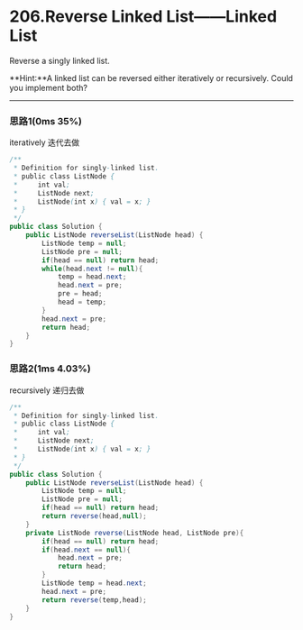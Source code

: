 # 206.Reverse Linked List——Linked List

Reverse a singly linked list.

**Hint:**A linked list can be reversed either iteratively or recursively. Could you implement both?

---

### 思路1(0ms 35%)

iteratively 迭代去做

```java
/**
 * Definition for singly-linked list.
 * public class ListNode {
 *     int val;
 *     ListNode next;
 *     ListNode(int x) { val = x; }
 * }
 */
public class Solution {
    public ListNode reverseList(ListNode head) {
        ListNode temp = null;
        ListNode pre = null;
        if(head == null) return head;
        while(head.next != null){
            temp = head.next;
            head.next = pre;
            pre = head;
            head = temp;
        }
        head.next = pre;
        return head;
    }
}
```

### 思路2(1ms 4.03%)

recursively 递归去做

```java
/**
 * Definition for singly-linked list.
 * public class ListNode {
 *     int val;
 *     ListNode next;
 *     ListNode(int x) { val = x; }
 * }
 */
public class Solution {
    public ListNode reverseList(ListNode head) {
        ListNode temp = null;
        ListNode pre = null;
        if(head == null) return head;
        return reverse(head,null);
    }
    private ListNode reverse(ListNode head, ListNode pre){
        if(head == null) return head;
        if(head.next == null){
            head.next = pre;
            return head;
        }
        ListNode temp = head.next;
        head.next = pre;
        return reverse(temp,head);
    }
}
```

